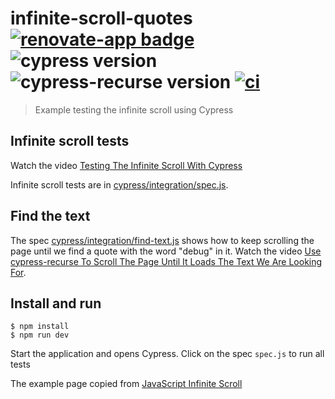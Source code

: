# infinite-scroll-quotes [![renovate-app badge][renovate-badge]][renovate-app] ![cypress version](https://img.shields.io/badge/cypress-9.7.0-brightgreen) ![cypress-recurse version](https://img.shields.io/badge/cypress--recurse-1.37.1-brightgreen) [![ci](https://github.com/bahmutov/infinite-scroll-quotes/actions/workflows/ci.yml/badge.svg?branch=main&event=push)](https://github.com/bahmutov/infinite-scroll-quotes/actions/workflows/ci.yml)
> Example testing the infinite scroll using Cypress

## Infinite scroll tests

Watch the video [Testing The Infinite Scroll With Cypress](https://youtu.be/918BqmTa-w4)

Infinite scroll tests are in [cypress/integration/spec.js](./cypress/integration/spec.js).

## Find the text

The spec [cypress/integration/find-text.js](./cypress/integration/find-text.js) shows how to keep scrolling the page until we find a quote with the word "debug" in it. Watch the video [Use cypress-recurse To Scroll The Page Until It Loads The Text We Are Looking For](https://youtu.be/KHn7647xOz8).

## Install and run

```
$ npm install
$ npm run dev
```

Start the application and opens Cypress. Click on the spec `spec.js` to run all tests

The example page copied from [JavaScript Infinite Scroll](https://www.javascripttutorial.net/javascript-dom/javascript-infinite-scroll/)

[renovate-badge]: https://img.shields.io/badge/renovate-app-blue.svg
[renovate-app]: https://renovateapp.com/
